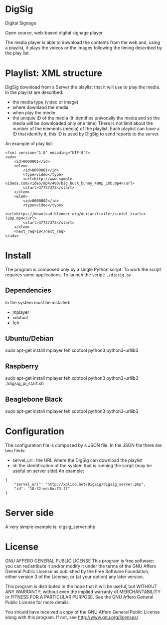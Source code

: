 # DigSig
Digital Signage

Open source, web-based digital signage player.

The media player is able to download the contents from the web and, using a playlist, it plays the videos or the images following the timing described by the play list.

# Playlist: XML structure
DigSig download from a Server the playlist that it will use to play the media. In the playlist are described:
 * the media type (video or image)
 * where downlaod the media
 * when play the medie
 * the uniquie ID of the media (it identifies univocally the media and so the media will be downloaded only one time)
There is not limit about the number of the elements (media) of the playlist. Each playlist can have a ID that identify it, this ID is used by DigSig to send reports to the server.

An example of play list:
```
<?xml version="1.0" encoding="UTF-8"?>
<adv>
    <id>0000001</id>
    <elem>
	    <id>0000001</id>
	    <type>video</type>
        <url>http://www.sample-videos.com/video/mp4/480/big_buck_bunny_480p_1mb.mp4</url>
        <start>37737373</start>
    </elem>
    <elem>
	    <id>0000002</id>
	    <type>video</type>
        <url>https://download.blender.org/durian/trailer/sintel_trailer-720p.mp4</url>
        <start>37737373</start>
    </elem>
    <next_req>10</next_req>
</adv>
```
# Install
The program is composed only by a single Python script. To work the script requires some applications.
To launch the script:
`./digsig.py`

## Dependencies
In the system must be installed:
 * mplayer
 * xdotool
 * feh

## Ubuntu/Debian
sudo apt-get install mplayer feh xdotool python3 python3-urllib3

## Raspberry
sudo apt-get install mplayer feh xdotool python3 python3-urllib3
./digsig_pi_start.sh

## Beaglebone Black
sudo apt-get install mplayer feh xdotool python3 python3-urllib3

# Configuration
The configuration file is composed by a JSON file. In the JSON file there are two fieds:
 * servel_url : the URL where the DigSig can download the playlist
 * id: the identification of the system that is running the script (may be useful on server side)
An example:
```
{
    "servel_url": "http://xplico.net/DigSig/digsig_server.php",
    "id": "18:32:ed:0a:73:f7"
}
```

# Server side
A very simple example is: digsig_server.php

# License
GNU AFFERO GENERAL PUBLIC LICENSE
This program is free software: you can redistribute it and/or modify
it under the terms of the GNU Affero General Public License as
published by the Free Software Foundation, either version 3 of the
License, or (at your option) any later version.

This program is distributed in the hope that it will be useful,
but WITHOUT ANY WARRANTY; without even the implied warranty of
MERCHANTABILITY or FITNESS FOR A PARTICULAR PURPOSE.  See the
GNU Affero General Public License for more details.

You should have received a copy of the GNU Affero General Public License
along with this program.  If not, see <http://www.gnu.org/licenses/>.
